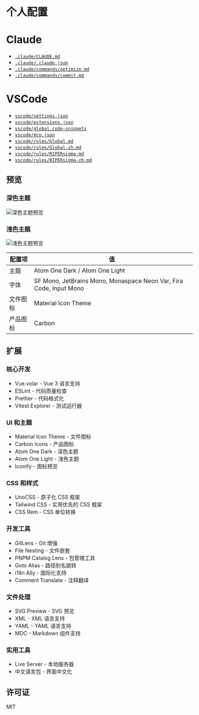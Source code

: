# 个人配置

# Claude

- [`.claude/CLAUDE.md`](./.claude/CLAUDE.md)
- [`.claude/.claude.json`](./.claude/.claude.json)
- [`.claude/commands/optimize.md`](./.claude/commands/optimize.md)
- [`.claude/commands/commit.md`](./.claude/commands/commit.md)

# VSCode

- [`vscode/settings.json`](./vscode/settings.json)
- [`vscode/extensions.json`](./vscode/extensions.json)
- [`vscode/global.code-snippets`](./vscode/global.code-snippets)
- [`vscode/mcp.json`](./vscode/mcp.json)
- [`vscode/rules/Global.md`](./vscode/rules/Global.md)
- [`vscode/rules/Global-zh.md`](./vscode/rules/Global-zh.md)
- [`vscode/rules/RIPERsigma.md`](./vscode/rules/RIPERsigma.md)
- [`vscode/rules/RIPERsigma-zh.md`](./vscode/rules/RIPERsigma-zh.md)

## 预览

### 深色主题

![深色主题预览](./dark-theme.png)

### 浅色主题

![浅色主题预览](./light-theme.png)

| 配置项 | 值 |
|--------|-----|
| 主题 | Atom One Dark / Atom One Light |
| 字体 | SF Mono, JetBrains Mono, Monaspace Neon Var, Fira Code, Input Mono |
| 文件图标 | Material Icon Theme |
| 产品图标 | Carbon |

## 扩展

### 核心开发

- Vue.volar - Vue 3 语言支持
- ESLint - 代码质量检查
- Prettier - 代码格式化
- Vitest Explorer - 测试运行器

### UI 和主题

- Material Icon Theme - 文件图标
- Carbon Icons - 产品图标
- Atom One Dark - 深色主题
- Atom One Light - 浅色主题
- Iconify - 图标预览

### CSS 和样式

- UnoCSS - 原子化 CSS 框架
- Tailwind CSS - 实用优先的 CSS 框架
- CSS Rem - CSS 单位转换

### 开发工具

- GitLens - Git 增强
- File Nesting - 文件嵌套
- PNPM Catalog Lens - 包管理工具
- Goto Alias - 路径别名跳转
- i18n Ally - 国际化支持
- Comment Translate - 注释翻译

### 文件处理

- SVG Preview - SVG 预览
- XML - XML 语言支持
- YAML - YAML 语言支持
- MDC - Markdown 组件支持

### 实用工具

- Live Server - 本地服务器
- 中文语言包 - 界面中文化

## 许可证

MIT
